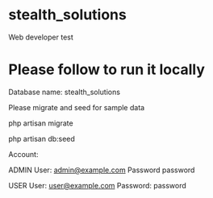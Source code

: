 # stealth_solutions
Web developer test

# Please follow to run it locally

Database name: stealth_solutions

Please migrate and seed for sample data

php artisan migrate

php artisan db:seed

Account:

ADMIN
User: admin@example.com
Password password

USER
User: user@example.com
Password: password

